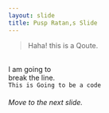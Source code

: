 ```yaml
---
layout: slide
title: Pusp Ratan,s Slide
---
```

> Haha! this is a Qoute.  

<br />I am going to<br />break the line.<br />
`This is Going to be a code`
<br />
###### Move to the next slide.
